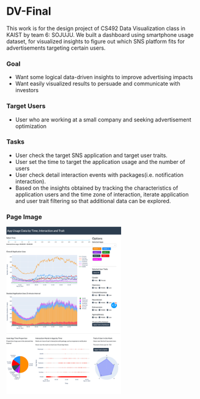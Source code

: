 # DV-Final
This work is for the design project of CS492 Data Visualization class in KAIST by team 6: SOJUJU. We built a dashboard using smartphone usage dataset, for visualized insights to figure out which SNS platform fits for advertisements targeting certain users.
### Goal
* Want some logical data-driven insights to improve advertising impacts
* Want easily visualized results to persuade and communicate with investors

### Target Users
* User who are working at a small company and seeking advertisement optimization

### Tasks
* User check the target SNS application and target user traits.
* User set the time to target the application usage and the number of users
* User check detail interaction events with packages(i.e. notification interaction).
* Based on the insights obtained by tracking the characteristics of application users and the time zone of interaction, iterate application and user trait filtering so that additional data can be explored.

### Page Image
<img src="final_image.png" width="300">